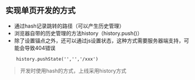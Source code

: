 ## 实现单页开发的方式
- 通过hash记录跳转的路径（可以产生历史管理）
- 浏览器自带的历史管理的方法history（history.push()）
- 除了设置锚点之外，还可以通过js设置状态，这种方式需要服务器端支持，可能会导致404错误
```
	history.pushState('','','/xxx')
```
> 开发时使用hash的方式，上线采用history方式